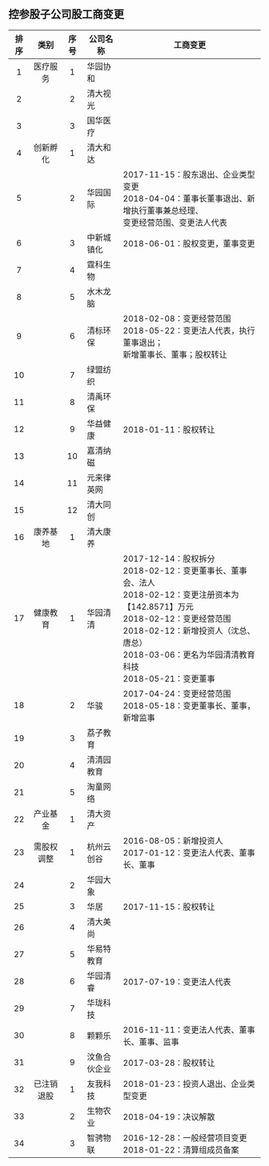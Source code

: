 ## 控参股子公司股工商变更

|排序|类别|序号|公司名称|工商变更|
|:--:|:---:|:--:|----|----|
|1|医疗服务|1|华园协和||
|2||2|清大视光||
|3||3|国华医疗||
|4|创新孵化|1|清大和达||
|5||2|华园国际|2017-11-15：股东退出、企业类型变更<br>2018-04-04：董事长董事退出、新增执行董事兼总经理、<br>变更经营范围、变更法人代表|
|6||3|中新城镇化|2018-06-01：股权变更，董事变更|
|7||4|霆科生物||
|8||5|水木龙脑||
|9||6|清标环保|2018-02-08：变更经营范围<br>2018-05-22：变更法人代表，执行董事退出；<br>新增董事长、董事；股权转让|
|10||7|绿盟纺织||
|11||8|清禹环保||
|12||9|华益健康|2018-01-11：股权转让|
|13||10|嘉清纳磁||
|14||11|元来律英网|
|15||12|清大同创||
|16|康养基地|1|清大康养||
|17|健康教育|1|华园清清|2017-12-14：股权拆分<br>2018-02-12：变更董事长、董事会、法人<br>2018-02-12：变更注册资本为【142.8571】万元<br>2018-02-12：变更经营范围<br>2018-02-12：新增投资人（沈总、唐总）<br>2018-03-06：更名为华园清清教育科技<br>2018-05-21：变更董事|
|18||2|华骏|2017-04-24：变更经营范围<br>2018-05-18：变更董事长、董事，新增监事|
|19||3|荔子教育||
|20||4|清清园教育||
|21||5|淘童网络||
|22|产业基金|1|清大资产||
|23|需股权调整|1|杭州云创谷|2016-08-05：新增投资人<br>2017-01-12：变更法人代表、董事长、董事|
|24||2|华园大象||
|25||3|华居|2017-11-15：股权转让|
|26||4|清大美尚||
|27||5|华易特教育||
|28||6|华园清睿|2017-07-19：变更法人代表|
|29||7|华珑科技||
|30||8|颗颗乐|2016-11-11：变更法人代表、董事长、董事、监事|
|31||9|汶鱼合伙企业|2017-03-28：股权转让|
|32|已注销退股|1|友我科技|2018-01-23：投资人退出、企业类型变更|
|33||2|生物农业|2018-04-19：决议解散|
|34||3|智骋物联|2016-12-28：一般经营项目变更<br>2018-01-22：清算组成员备案|
